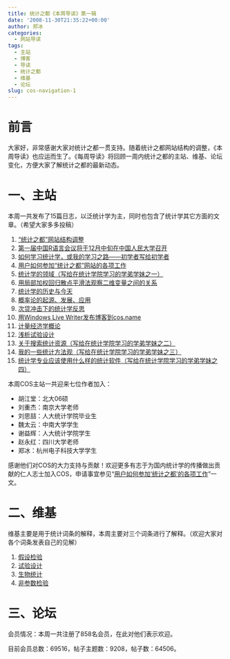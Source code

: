 ```yaml
---
title: 统计之都《本周导读》第一辑
date: '2008-11-30T21:35:22+00:00'
author: 郑冰
categories:
  - 网站导读
tags:
  - 主站
  - 博客
  - 导读
  - 统计之都
  - 维基
  - 论坛
slug: cos-navigation-1
---
```


# 前言

大家好，非常感谢大家对统计之都一贯支持。随着统计之都网站结构的调整，《本周导读》也应运而生了。《每周导读》将回顾一周内统计之都的主站、维基、论坛变化，方便大家了解统计之都的最新动态。<!--more-->

# 一、主站

本周一共发布了15篇日志，以泛统计学为主，同时也包含了统计学其它方面的文章。（希望大家多多投稿）

  1. [“统计之都”网站结构调整](https://cos.name/2008/11/cos-restructured/)
  2. [第一届中国R语言会议将于12月中旬在中国人民大学召开](https://cos.name/2008/11/r-conference-notice/)
  3. [如何学习统计学，或我的学习之路——初学者写给初学者](https://cos.name/2008/11/how-to-learn-statistics-by-jthu/)
  4. [用户如何参加“统计之都”网站的各项工作](https://cos.name/2008/11/how-to-work-with-cos/)
  5. [统计学的领域（写给在统计学院学习的学弟学妹之一）](https://cos.name/2008/11/domain-of-statistics-by-yihui/)
  6. [用局部加权回归散点平滑法观察二维变量之间的关系](https://cos.name/2008/11/lowess-to-explore-bivariate-correlation-by-yihui/)
  7. [统计学的历史与今天](https://cos.name/2008/11/statistics-history-and-today/)
  8. [概率论的起源、发展、应用](https://cos.name/2008/11/probability-theory-origin-development-application/)
  9. [次贷冲击下的统计学反思](https://cos.name/2008/11/subprimestat/)
 10. [用Windows Live Writer发布博客到cos.name](https://cos.name/2008/11/windows-live-writer-blog-to-cos-name/)
 11. [计量经济学概论](https://cos.name/2008/11/an-introduction-to-econometrics/)
 12. [浅析试验设计](https://cos.name/2008/11/experiment-design/)
 13. [关于搜索统计资源（写给在统计学院学习的学弟学妹之二）](https://cos.name/2008/11/how-to-search-for-statistics-resources/)
 14. [我的一些统计方法观（写给在统计学院学习的学弟学妹之三）](https://cos.name/2008/11/outlook-on-statistical-methods/)
 15. [统计学专业应该使用什么样的统计软件（写给在统计学院学习的学弟学妹之四）](https://cos.name/2008/11/which-statistical-software-should-we-use/)

本周COS主站一共迎来七位作者加入：

  * 胡江堂：北大06硕
  * 刘重杰：南京大学老师
  * 刘思喆：人大统计学院毕业生
  * 魏太云：中南大学学生
  * 谢益辉：人大统计学院学生
  * 赵永红：四川大学老师
  * 郑冰：杭州电子科技大学学生

感谢他们对COS的大力支持与贡献！欢迎更多有志于为国内统计学的传播做出贡献的仁人志士加入COS，申请事宜参见“<a title="用户如何参加“统计之都”的各项工作" href="../2008/11/how-to-work-with-cos/" target="_blank">用户如何参加‘统计之都’的各项工作</a>”一文。

# 二、维基

维基主要是用于统计词条的解释，本周主要对三个词条进行了解释。（欢迎大家对各个词条发表自己的见解）

  1. [假设检验](https://cos.name/wiki/htest/start)
  2. [试验设计](https://cos.name/wiki/doe/start)
  3. [生物统计](https://cos.name/wiki/biostat/start)
  4. [非参数检验](https://cos.name/wiki/nonparametric/start)

# 三、论坛

会员情况：本周一共注册了858名会员，在此对他们表示欢迎。

目前会员总数：69516，帖子主题数：9208，帖子数：64506。

